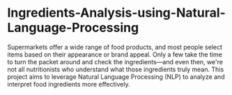 # Ingredients-Analysis-using-Natural-Language-Processing
Supermarkets offer a wide range of food products, and most people select items based on their appearance or brand appeal. Only a few take the time to turn the packet around and check the ingredients—and even then, we're not all nutritionists who understand what those ingredients truly mean. This project aims to leverage Natural Language Processing (NLP) to analyze and interpret food ingredients more effectively.
